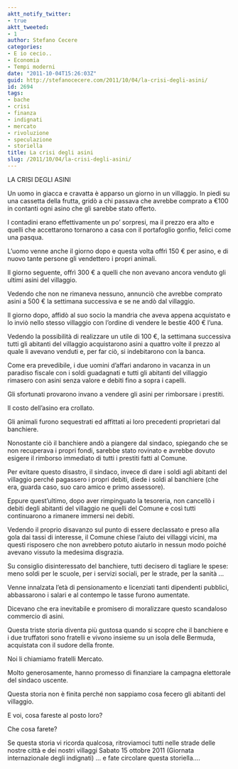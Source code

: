 ```yaml
---
aktt_notify_twitter:
- true
aktt_tweeted:
- 1
author: Stefano Cecere
categories:
- E io cecio..
- Economia
- Tempi moderni
date: "2011-10-04T15:26:03Z"
guid: http://stefanocecere.com/2011/10/04/la-crisi-degli-asini/
id: 2694
tags:
- bache
- crisi
- finanza
- indignati
- mercato
- rivoluzione
- speculazione
- storiella
title: La crisi degli asini
slug: /2011/10/04/la-crisi-degli-asini/
---
```


LA CRISI DEGLI ASINI

Un uomo in giacca e cravatta è apparso un giorno in un villaggio. In piedi su una cassetta della frutta, gridò a chi passava che avrebbe comprato a €100 in contanti ogni asino che gli sarebbe stato offerto.

I contadini erano effettivamente un po&#8217; sorpresi, ma il prezzo era alto e quelli che accettarono tornarono a casa con il portafoglio gonfio, felici come una pasqua.

L&#8217;uomo venne anche il giorno dopo e questa volta offrì 150 € per asino, e di nuovo tante persone gli vendettero i propri animali.

Il giorno seguente, offrì 300 € a quelli che non avevano ancora venduto gli ultimi asini del villaggio.

Vedendo che non ne rimaneva nessuno, annunciò che avrebbe comprato asini a 500 € la settimana successiva e se ne andò dal villaggio.

Il giorno dopo, affidò al suo socio la mandria che aveva appena acquistato e lo inviò nello stesso villaggio con l&#8217;ordine di vendere le bestie 400 € l&#8217;una.

Vedendo la possibilità di realizzare un utile di 100 €, la settimana successiva tutti gli abitanti del villaggio acquistarono asini a quattro volte il prezzo al quale li avevano venduti e, per far ciò, si indebitarono con la banca.

Come era prevedibile, i due uomini d&#8217;affari andarono in vacanza in un paradiso fiscale con i soldi guadagnati e tutti gli abitanti del villaggio rimasero con asini senza valore e debiti fino a sopra i capelli.

Gli sfortunati provarono invano a vendere gli asini per rimborsare i prestiti.

Il costo dell&#8217;asino era crollato.

Gli animali furono sequestrati ed affittati ai loro precedenti proprietari dal banchiere.

Nonostante ciò il banchiere andò a piangere dal sindaco, spiegando che se non recuperava i propri fondi, sarebbe stato rovinato e avrebbe dovuto esigere il rimborso immediato di tutti i prestiti fatti al Comune.

Per evitare questo disastro, il sindaco, invece di dare i soldi agli abitanti del villaggio perché pagassero i propri debiti, diede i soldi al banchiere (che era, guarda caso, suo caro amico e primo assessore).

Eppure quest&#8217;ultimo, dopo aver rimpinguato la tesoreria, non cancellò i debiti degli abitanti del villaggio ne quelli del Comune e così tutti continuarono a rimanere immersi nei debiti.

Vedendo il proprio disavanzo sul punto di essere declassato e preso alla gola dai tassi di interesse, il Comune chiese l&#8217;aiuto dei villaggi vicini, ma questi risposero che non avrebbero potuto aiutarlo in nessun modo poiché avevano vissuto la medesima disgrazia.

Su consiglio disinteressato del banchiere, tutti decisero di tagliare le spese: meno soldi per le scuole, per i servizi sociali, per le strade, per la sanità &#8230;

Venne innalzata l&#8217;età di pensionamento e licenziati tanti dipendenti pubblici, abbassarono i salari e al contempo le tasse furono aumentate.

Dicevano che era inevitabile e promisero di moralizzare questo scandaloso commercio di asini.

Questa triste storia diventa più gustosa quando si scopre che il banchiere e i due truffatori sono fratelli e vivono insieme su un isola delle Bermuda, acquistata con il sudore della fronte.

Noi li chiamiamo fratelli Mercato.

Molto generosamente, hanno promesso di finanziare la campagna elettorale del sindaco uscente.

Questa storia non è finita perché non sappiamo cosa fecero gli abitanti del villaggio.

E voi, cosa fareste al posto loro?

Che cosa farete?

Se questa storia vi ricorda qualcosa, ritroviamoci tutti nelle strade delle nostre città e dei nostri villaggi Sabato 15 ottobre 2011 (Giornata internazionale degli indignati) &#8230; e fate circolare questa storiella&#8230;.